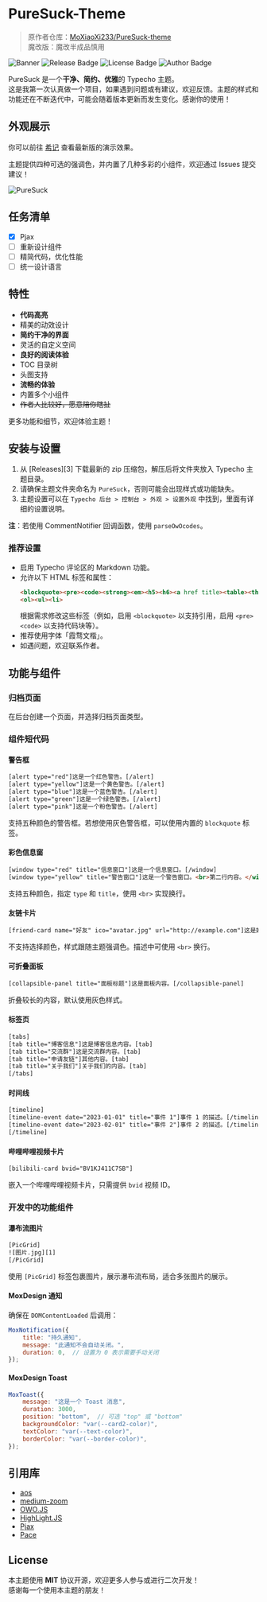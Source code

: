 
# PureSuck-Theme

> 原作者仓库：[MoXiaoXi233/PureSuck-theme](https://github.com/MoXiaoXi233/PureSuck-theme)  
> 魔改版：魔改半成品慎用

![Banner](https://s2.loli.net/2024/08/05/M4FTuyI2b7aU3Ag.png)
![Release Badge](https://img.shields.io/github/v/release/MoXiaoXi233/PureSuck-theme)
![License Badge](https://img.shields.io/badge/LICENSE-MIT-green)
![Author Badge](https://img.shields.io/badge/AUTHOR-MoXiify-pink)

PureSuck 是一个**干净、简约、优雅**的 Typecho 主题。  
这是我第一次认真做一个项目，如果遇到问题或有建议，欢迎反馈。主题的样式和功能还在不断迭代中，可能会随着版本更新而发生变化。感谢你的使用！

## 外观展示

你可以前往 [希记](https://note.moxiify.cn) 查看最新版的演示效果。

主题提供四种可选的强调色，并内置了几种多彩的小组件，欢迎通过 Issues 提交建议！

![PureSuck](https://s2.loli.net/2024/09/12/D8pVAM5QkwJzdjO.png)

## 任务清单

- [x] Pjax
- [ ] 重新设计组件
- [ ] 精简代码，优化性能
- [ ] 统一设计语言

## 特性

- **代码高亮**  
- 精美的动效设计  
- **简约干净的界面**  
- 灵活的自定义空间  
- **良好的阅读体验**  
- TOC 目录树  
- 头图支持  
- **流畅的体验**  
- 内置多个小组件  
- ~~作者人比较好，愿意陪你瞎扯~~

更多功能和细节，欢迎体验主题！

## 安装与设置

1. 从 [Releases][3] 下载最新的 zip 压缩包，解压后将文件夹放入 Typecho 主题目录。
2. 请确保主题文件夹命名为 `PureSuck`，否则可能会出现样式或功能缺失。
3. 主题设置可以在 `Typecho 后台 > 控制台 > 外观 > 设置外观` 中找到，里面有详细的设置说明。

**注**：若使用 CommentNotifier 回调函数，使用 `parseOwOcodes`。

### 推荐设置

- 启用 Typecho 评论区的 Markdown 功能。
- 允许以下 HTML 标签和属性：
    ```html
    <blockquote><pre><code><strong><em><h5><h6><a href title><table><thead><tr><th><tbody><td>
    <ol><ul><li>
    ```
  根据需求修改这些标签（例如，启用 `<blockquote>` 以支持引用，启用 `<pre><code>` 以支持代码块等）。
- 推荐使用字体「霞骛文楷」。
- 如遇问题，欢迎联系作者。

## 功能与组件

### 归档页面

在后台创建一个页面，并选择归档页面类型。

### 组件短代码

#### 警告框

```html
[alert type="red"]这是一个红色警告。[/alert]
[alert type="yellow"]这是一个黄色警告。[/alert]
[alert type="blue"]这是一个蓝色警告。[/alert]
[alert type="green"]这是一个绿色警告。[/alert]
[alert type="pink"]这是一个粉色警告。[/alert]
```
支持五种颜色的警告框。若想使用灰色警告框，可以使用内置的 `blockquote` 标签。

#### 彩色信息窗

```html
[window type="red" title="信息窗口"]这是一个信息窗口。[/window]
[window type="yellow" title="警告窗口"]这是一个警告窗口。<br>第二行内容。</window>
```
支持五种颜色，指定 `type` 和 `title`，使用 `<br>` 实现换行。

#### 友链卡片

```html
[friend-card name="好友" ico="avatar.jpg" url="http://example.com"]这是好友的描述。[/friend-card]
```
不支持选择颜色，样式跟随主题强调色。描述中可使用 `<br>` 换行。

#### 可折叠面板

```html
[collapsible-panel title="面板标题"]这是面板内容。[/collapsible-panel]
```
折叠较长的内容，默认使用灰色样式。

#### 标签页

```html
[tabs]
[tab title="博客信息"]这是博客信息内容。[tab]
[tab title="交流群"]这是交流群内容。[tab]
[tab title="申请友链"]其他内容。[tab]
[tab title="关于我们"]关于我们的内容。[tab]
[/tabs]
```

#### 时间线

```html
[timeline]
[timeline-event date="2023-01-01" title="事件 1"]事件 1 的描述。[/timeline-event]
[timeline-event date="2023-02-01" title="事件 2"]事件 2 的描述。[/timeline-event]
[/timeline]
```

#### 哔哩哔哩视频卡片

```html
[bilibili-card bvid="BV1KJ411C7SB"]
```
嵌入一个哔哩哔哩视频卡片，只需提供 `bvid` 视频 ID。

### 开发中的功能组件

#### 瀑布流图片

```html
[PicGrid]
![图片.jpg][1]
[/PicGrid]
```
使用 `[PicGrid]` 标签包裹图片，展示瀑布流布局，适合多张图片的展示。

#### MoxDesign 通知

确保在 `DOMContentLoaded` 后调用：

```javascript
MoxNotification({
    title: "持久通知",
    message: "此通知不会自动关闭。",
    duration: 0,  // 设置为 0 表示需要手动关闭
});
```

#### MoxDesign Toast

```javascript
MoxToast({
    message: "这是一个 Toast 消息",
    duration: 3000,
    position: "bottom",  // 可选 "top" 或 "bottom"
    backgroundColor: "var(--card2-color)",
    textColor: "var(--text-color)",
    borderColor: "var(--border-color)",
});
```

## 引用库

- [aos](https://github.com/michalsnik/aos)
- [medium-zoom](https://github.com/francoischalifour/medium-zoom)
- [OWO.JS](https://github.com/DIYgod/OwO)
- [HighLight.JS](https://github.com/highlightjs/highlight.js)
- [Pjax](https://github.com/MoOx/pjax)
- [Pace](https://github.com/CodeByZach/pace)

## License

本主题使用 **MIT** 协议开源，欢迎更多人参与或进行二次开发！  
感谢每一个使用本主题的朋友！
